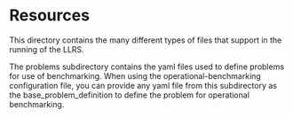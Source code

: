 # Resources

This directory contains the many different types of files that support in the running of the LLRS.

The problems subdirectory contains the yaml files used to define problems for use of benchmarking. When using the operational-benchmarking configuration file, you can provide any yaml file from this subdirectory as the base_problem_definition to define the problem for operational benchmarking.


